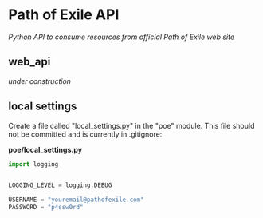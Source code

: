 Path of Exile API
=================
*Python API to consume resources from official Path of Exile web site*

web_api
-------
*under construction*

local settings
--------------
Create a file called "local_settings.py" in the "poe" module. This file should not be committed and  is currently in .gitignore:


**poe/local_settings.py**
```python
import logging


LOGGING_LEVEL = logging.DEBUG

USERNAME = "youremail@pathofexile.com"
PASSWORD = "p4ssw0rd"
```